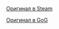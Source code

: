 [Оригинал в Steam](https://store.steampowered.com/app/356430/Chris_Sawyers_Locomotion/)

[Оригинал в GoG](https://www.gog.com/ru/game/chris_sawyers_locomotion)

